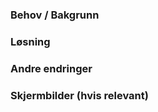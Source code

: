 ### **Behov / Bakgrunn**


### **Løsning**


### **Andre endringer**


### **Skjermbilder** (hvis relevant)
